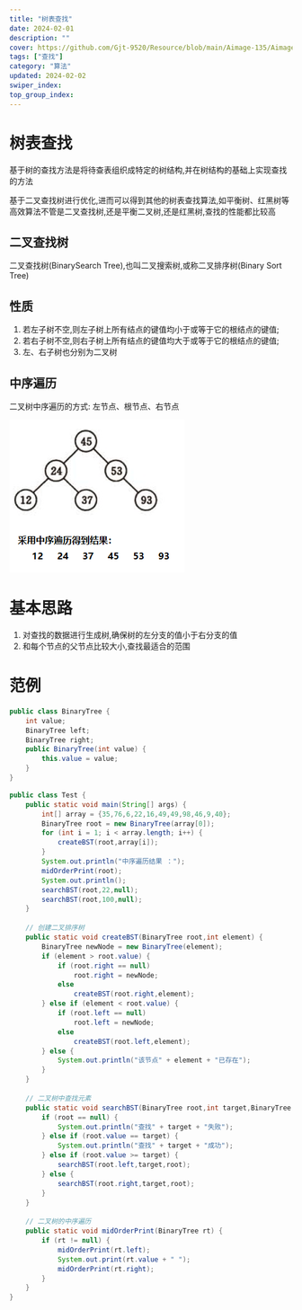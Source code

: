 ```yaml
---
title: "树表查找"
date: 2024-02-01
description: ""
cover: https://github.com/Gjt-9520/Resource/blob/main/Aimage-135/Aimage44.jpg?raw=true
tags: ["查找"]
category: "算法"
updated: 2024-02-02
swiper_index:
top_group_index:
---
```


# 树表查找

基于树的查找方法是将待查表组织成特定的树结构,并在树结构的基础上实现查找的方法

基于二叉查找树进行优化,进而可以得到其他的树表查找算法,如平衡树、红黑树等高效算法不管是二叉查找树,还是平衡二叉树,还是红黑树,查找的性能都比较高

## 二叉查找树

二叉查找树(BinarySearch Tree),也叫二叉搜索树,或称二叉排序树(Binary Sort Tree)

## 性质

1. 若左子树不空,则左子树上所有结点的键值均小于或等于它的根结点的键值; 
2. 若右子树不空,则右子树上所有结点的键值均大于或等于它的根结点的键值; 
3. 左、右子树也分别为二叉树

## 中序遍历

二叉树中序遍历的方式: 左节点、根节点、右节点

![​不同形态的二叉查找树](../images/不同形态的二叉查找树.png) 

# 基本思路

1. 对查找的数据进行生成树,确保树的左分支的值小于右分支的值
2. 和每个节点的父节点比较大小,查找最适合的范围

# 范例 

```java
public class BinaryTree {
    int value;
    BinaryTree left;
    BinaryTree right;
    public BinaryTree(int value) {
        this.value = value;
    }
}
```

```java
public class Test {
    public static void main(String[] args) {
        int[] array = {35,76,6,22,16,49,49,98,46,9,40};
        BinaryTree root = new BinaryTree(array[0]);
        for (int i = 1; i < array.length; i++) {
            createBST(root,array[i]);
        }
        System.out.println("中序遍历结果 ：");
        midOrderPrint(root);
        System.out.println();
        searchBST(root,22,null);
        searchBST(root,100,null);
    }

    // 创建二叉排序树
    public static void createBST(BinaryTree root,int element) {
        BinaryTree newNode = new BinaryTree(element);
        if (element > root.value) {
            if (root.right == null)
                root.right = newNode;
            else
                createBST(root.right,element);
        } else if (element < root.value) {
            if (root.left == null)
                root.left = newNode;
            else
                createBST(root.left,element);
        } else {
            System.out.println("该节点" + element + "已存在");
        }
    }

    // 二叉树中查找元素
    public static void searchBST(BinaryTree root,int target,BinaryTree p) {
        if (root == null) {
            System.out.println("查找" + target + "失败");
        } else if (root.value == target) {
            System.out.println("查找" + target + "成功");
        } else if (root.value >= target) {
            searchBST(root.left,target,root);
        } else {
            searchBST(root.right,target,root);
        }
    }

    // 二叉树的中序遍历
    public static void midOrderPrint(BinaryTree rt) {
        if (rt != null) {
            midOrderPrint(rt.left);
            System.out.print(rt.value + " ");
            midOrderPrint(rt.right);
        }
    }
}
```